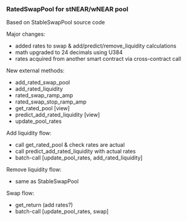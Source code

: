 ### RatedSwapPool for stNEAR/wNEAR pool

Based on StableSwapPool source code

Major changes:
- added rates to swap & add/predict/remove_liquidity calculations
- math upgraded to 24 decimals using U384
- rates acquired from another smart contract via cross-contract call

New external methods:
- add_rated_swap_pool
- add_rated_liquidity
- rated_swap_ramp_amp
- rated_swap_stop_ramp_amp
- get_rated_pool [view]
- predict_add_rated_liquidity [view]
- update_pool_rates

Add liquidity flow:
- call get_rated_pool & check rates are actual
- call predict_add_rated_liquidity with actual rates
- batch-call [update_pool_rates, add_rated_liquidity]

Remove liquidity flow:
- same as StableSwapPool

Swap flow:
- get_return (add rates?)
- batch-call [update_pool_rates, swap]